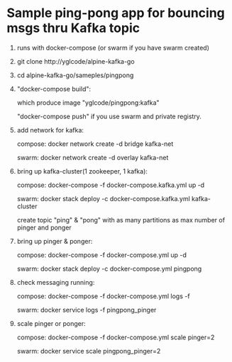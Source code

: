 Sample ping-pong app for bouncing msgs thru Kafka topic
=======================================================

1. runs with docker-compose (or swarm if you have swarm created)

2. git clone http://yglcode/alpine-kafka-go

3. cd alpine-kafka-go/sameples/pingpong

4. "docker-compose build":

   which produce image "yglcode/pingpong:kafka"

   "docker-compose push" if you use swarm and private registry.

5. add network for kafka:

   compose: docker network create -d bridge kafka-net

   swarm:   docker network create -d overlay kafka-net

6. bring up kafka-cluster(1 zookeeper, 1 kafka):

   compose: docker-compose -f docker-compose.kafka.yml up -d

   swarm: docker stack deploy -c docker-compose.kafka.yml kafka-cluster

   create topic "ping" & "pong" with as many partitions as max number of pinger and ponger
   
7. bring up pinger & ponger:

   compose: docker-compose -f docker-compose.yml up -d

   swarm:   docker stack deploy -c docker-compose.yml pingpong

8. check messaging running:

   compose: docker-compose -f docker-compose.yml logs -f

   swarm:   docker service logs -f pingpong_pinger

9. scale pinger or ponger:

   compose: docker-compose -f docker-compose.yml scale pinger=2

   swarm:   docker service scale pingpong_pinger=2

